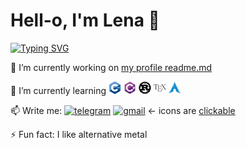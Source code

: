 # Hell-o, I'm Lena 👋
[![Typing SVG](https://readme-typing-svg.demolab.com/?multiline=true&height=100&duration=1500&pause=1000&font=Montserrat&lines=Average+ITMO+University+student;Young+software+developer)](https://git.io/typing-svg)

🔭 I’m currently working on [my profile readme.md](https://github.com/Taieta/Taieta)

🌱 I’m currently learning   <img src="https://github.com/devicons/devicon/blob/v2.16.0/icons/cplusplus/cplusplus-original.svg" alt="cplusplus" height="20">   <img src="https://github.com/devicons/devicon/blob/v2.16.0/icons/csharp/csharp-original.svg" alt="csharp" height="20">   <img src="https://github.com/devicons/devicon/blob/v2.16.0/icons/rust/rust-original.svg" alt="rust" height="20">   <img src="https://github.com/devicons/devicon/blob/v2.16.0/icons/tex/tex-original.svg" alt="tex" height="20">   <img src="https://github.com/devicons/devicon/blob/v2.16.0/icons/archlinux/archlinux-original.svg" alt="archlinux" height="20">

📫 Write me: [<img src="https://user-images.githubusercontent.com/49933115/139837223-bf23d3a9-4638-4e17-994a-ac8678d5f517.png" alt="telegram" height="20">](https://t.me/Taieta) [<img src="https://cloud.githubusercontent.com/assets/7534680/4515518/6739a508-4bc1-11e4-80bc-670bcc216762.png" alt="gmail" height="20">](mailto:taietartistic@gmail.com)   <-   icons are [clickable](https://github.com/Taieta)

⚡ Fun fact: I like alternative metal 

